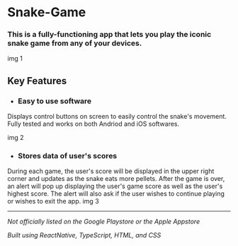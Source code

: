 # Snake-Game
### This is a fully-functioning app that lets you play the iconic snake game from any of your devices.
img 1

## Key Features
 - ### Easy to use software

 Displays control buttons on screen to easily control the snake's movement.
 Fully tested and works on both Andriod and iOS softwares.
 
 img 2
 - ### Stores data of user's scores
 
 During each game, the user's score will be displayed in the upper right corner and updates as the snake eats more pellets.
 After the game is over, an alert will pop up displaying the user's game score as well as the user's highest score.
 The alert will also ask if the user wishes to continue playing or wishes to exit the app.
 img 3
 
---
*Not officially listed on the Google Playstore or the Apple Appstore*

*Built using ReactNative, TypeScript, HTML, and CSS*
